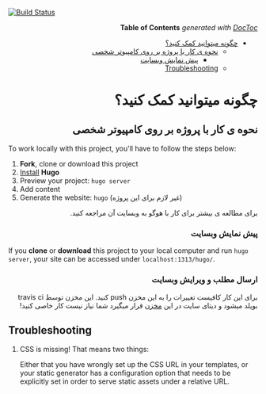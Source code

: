 
[![Build Status](https://travis-ci.org/kshlug/hugokshlug.svg?branch=master)](https://travis-ci.org/kshlug/hugokshlug)


<div dir="rtl">


<!-- START doctoc generated TOC please keep comment here to allow auto update -->
<!-- DON'T EDIT THIS SECTION, INSTEAD RE-RUN doctoc TO UPDATE -->
**Table of Contents**  *generated with [DocToc](https://github.com/thlorenz/doctoc)*


- [چگونه میتوانید کمک کنید؟](#%DA%86%DA%AF%D9%88%D9%86%D9%87-%D9%85%DB%8C%D8%AA%D9%88%D8%A7%D9%86%DB%8C%D8%AF-%DA%A9%D9%85%DA%A9-%DA%A9%D9%86%DB%8C%D8%AF%D8%9F)
    - [نحوه ی کار با پروژه بر روی کامپیوتر شخصی](#%D9%86%D8%AD%D9%88%D9%87-%DB%8C-%DA%A9%D8%A7%D8%B1-%D8%A8%D8%A7-%D9%BE%D8%B1%D9%88%DA%98%D9%87-%D8%A8%D8%B1-%D8%B1%D9%88%DB%8C-%DA%A9%D8%A7%D9%85%D9%BE%DB%8C%D9%88%D8%AA%D8%B1-%D8%B4%D8%AE%D8%B5%DB%8C)
        - [پیش نمایش وبسایت](#%D9%BE%DB%8C%D8%B4-%D9%86%D9%85%D8%A7%DB%8C%D8%B4-%D9%88%D8%A8%D8%B3%D8%A7%DB%8C%D8%AA)
    - [Troubleshooting](#troubleshooting)

<!-- END doctoc generated TOC please keep comment here to allow auto update -->

# چگونه میتوانید کمک کنید؟

## نحوه ی کار با پروژه بر روی کامپیوتر شخصی
</div>
To work locally with this project, you'll have to follow the steps below:

1. **Fork**, clone or download this project
1. [Install][] **Hugo**
1. Preview your project: `hugo server`
1. Add content
1. Generate the website: `hugo` (غیر لازم برای این پروژه)

<div dir="rtl">
برای مطالعه ی بیشتر برای کار با هوگو به وبسایت آن مراجعه کنید.

### پیش نمایش وبسایت
</div>


If you **clone** or **download** this project to your local computer and run `hugo server`,
your site can be accessed under `localhost:1313/hugo/`.




<div dir="rtl">
    
### ارسال مطلب و ویرایش وبسایت


برای این کار کافیست تغییرات را به این مخزن push کنید.
این مخزن توسط travis ci بویلد میشود و دیتای سایت در این
[مخزن][] قرار میگیرد
شما نیاز نیست کار خاصی کنید!
</div>


## Troubleshooting

1. CSS is missing! That means two things:

    Either that you have wrongly set up the CSS URL in your templates, or
    your static generator has a configuration option that needs to be explicitly
    set in order to serve static assets under a relative URL.


[ci]: https://about.gitlab.com/gitlab-ci/
[hugo]: https://gohugo.io
[install]: https://gohugo.io/overview/installing/
[documentation]: https://gohugo.io/overview/introduction/
[userpages]: http://doc.gitlab.com/ee/pages/README.html#user-or-group-pages
[projpages]: http://doc.gitlab.com/ee/pages/README.html#project-pages
[post]: https://about.gitlab.com/2016/04/07/gitlab-pages-setup/#custom-domains
[مخزن]: http://github.com/kshlug/kshlug.github.io
